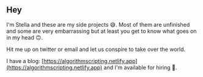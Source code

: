 ## Hey
 I'm Stella and these are my side projects 😅. Most of them are unfinished and some are very embarrassing but at least you get to know what goes on in my head 🙃.

 Hit me up on twitter or email and let us conspire to take over the world.
 
 I have a blog: [https://algorithmscripting.netlify.app](https://algorithmscripting.netlify.app) and I'm available for hiring 🙂.
